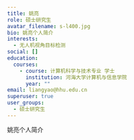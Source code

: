```yaml
---
title: 姚亮
role: 硕士研究生
avatar_filename: s-l400.jpg
bio: 姚亮个人简介
interests:
  - 无人机视角目标检测
social: []
education:
  courses:
    - course: 计算机科学与技术专业 学士
      institution: 河海大学计算机与信息学院
      year: ""
email: liangyao@hhu.edu.cn
superuser: true
user_groups:
  - 硕士研究生
---
```

姚亮个人简介